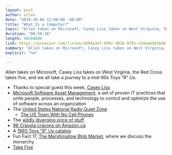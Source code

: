 ```yaml
---
layout: post
author: allen
date: "2019-10-04 12:00:00 -08:00"
title: "What Is a Computer?"
topic: "Allen takes on Microsoft, Casey Liss takes on West Virginia, the Red Cross takes five, and we all take a journey to a mid-90s Toys “R” Us."
duration: "00:56:16"
length: 40569800
link: https://pinecast.com/listen/1b94a3ef-b99c-4018-8f81-e2deded55bd8.mp3
summary: "Allen takes on Microsoft, Casey Liss takes on West Virginia, the Red Cross takes five, and we all take a journey to a mid-90s Toys “R” Us."
explicit: "no"

---
```


Allen takes on Microsoft, Casey Liss takes on West Virginia, the Red Cross takes five, and we all take a journey to a mid-90s Toys “R” Us.

- Thanks to special guest this week, [Casey Liss](https://www.caseyliss.com)
- [Microsoft Software Asset Management](https://www.microsoft.com/en-us/sam), a set of proven IT practices that unite people, processes, and technology to control and optimize the use of software across an organization
- The [United States National Radio Quiet Zone](https://en.wikipedia.org/wiki/United_States_National_Radio_Quiet_Zone)
  - [The US Town With No Cell Phones](https://www.youtube.com/watch?v=iTVLJeRQS5c)
- The [wildly diverging price of stuff](http://arc-anglerfish-washpost-prod-washpost.s3.amazonaws.com/public/POU3KPGVAE2QRDBXHOHBDKIGCA.jpg)
- [96 Crayola crayons on Amazon.ca](https://www.amazon.ca/dp/B00007JQQP/ref=sspa_dk_detail_3?psc=1&pd_rd_i=B00007JQQP&pd_rd_w=CpGTl&pf_rd_p=4b7c8c1c-293f-4b1e-a49a-8787dff31bcb&pd_rd_wg=4N6uK&pf_rd_r=1NJ82S614W0G8DGV8MWH&pd_rd_r=483785c2-d1c5-4557-b775-46ac2bc4c89a&spLa=ZW5jcnlwdGVkUXVhbGlmaWVyPUExN0tPSzQ5NEszM1c4JmVuY3J5cHRlZElkPUEwNzczNDU5MTA3Q0dKRVRaUUtUTSZlbmNyeXB0ZWRBZElkPUEwNjc4ODczSzdNTExZTTBRUEozJndpZGdldE5hbWU9c3BfZGV0YWlsJmFjdGlvbj1jbGlja1JlZGlyZWN0JmRvTm90TG9nQ2xpY2s9dHJ1ZQ==)
- A [1993 Toys "R" Us catalog](https://www.retrojunk.com/article/show/4546/1993-toys-r-us-catalog)
- Fun Fact 17, [The Marshmallow Blob Market](https://funfact.fm/episodes/17), where we discuss the monarchy
- [Take Five](https://www.youtube.com/watch?v=vmDDOFXSgAs)
